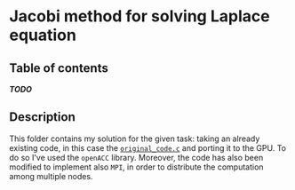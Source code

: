 # Jacobi method for solving Laplace equation

## Table of contents

***TODO***


## Description

This folder contains my solution for the given task: taking an already existing code, in this case the [`original_code.c`](./original_code.c) and porting it to the GPU.
To do so I've used the `openACC` library. Moreover, the code has also been modified to implement also `MPI`, in order to distribute the computation among multiple nodes.



